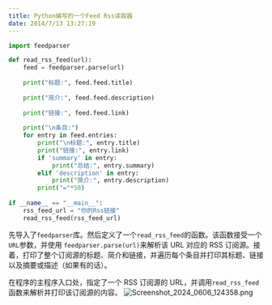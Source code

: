 ```yaml
---
title: Python编写的一个Feed Rss读取器
date: 2014/7/13 13:27:19
---
```


```python
import feedparser

def read_rss_feed(url):
    feed = feedparser.parse(url)
    
    print("标题:", feed.feed.title)
    
    print("简介:", feed.feed.description)
    
    print("链接:", feed.feed.link)
    
    print("\n条目:")
    for entry in feed.entries:
        print("\n标题:", entry.title)
        print("链接:", entry.link)
        if 'summary' in entry:
            print("总结:", entry.summary)
        elif 'description' in entry:
            print("简介:", entry.description)
        print("="*50)
        
if __name__ == "__main__":
    rss_feed_url = "你的Rss链接"
    read_rss_feed(rss_feed_url)
```
先导入了`feedparser`库。然后定义了一个`read_rss_feed`的函数。该函数接受一个`URL`参数，并使用 `feedparser.parse(url)`来解析该 URL 对应的 RSS 订阅源。接着，打印了整个订阅源的标题、简介和链接，并遍历每个条目并打印其标题、链接以及摘要或描述（如果有的话）。

在程序的主程序入口处，指定了一个 RSS 订阅源的 URL，并调用`read_rss_feed`函数来解析并打印该订阅源的内容。
![Screenshot_2024_0606_124358.png][1]


  [1]: https://www.mengze2.cn/usr/uploads/2024/06/1047999146.png